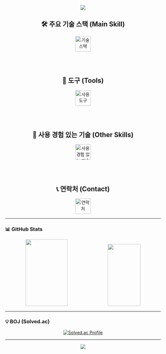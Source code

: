 <div align="center">
  <img src="https://capsule-render.vercel.app/api?type=waving&color=0:808080,100:cccccc&height=150&text=&animation=fadeIn&fontColor=000000&fontSize=60" />
</div>

<div align="center">
  
  ## 🛠 주요 기술 스택 (Main Skill)
  <img src="https://skillicons.dev/icons?i=react,nextjs,html,css,js,ts,redux,jquery" alt="기술 스택" height="50" />

  <br/><br/>

  ## 🔧 도구 (Tools)
  <img src="https://skillicons.dev/icons?i=eclipse,idea,figma,vscode,github,notion" alt="사용 도구" height="50" />

  <br/><br/>

  ## 🔨 사용 경험 있는 기술 (Other Skills)
  <img src="https://skillicons.dev/icons?i=bootstrap,spring,java,hibernate,gradle,mysql,mongodb,maven,php,c,python,linux,docker,androidstudio" alt="사용 경험 있는 기술" height="50" />

  <br/><br/>

  ## 📞 연락처 (Contact)
  <img src="https://skillicons.dev/icons?i=instagram,gmail,discord" alt="연락처" height="50" />

</div>

---

### 📊 GitHub Stats

<div align="center">
  <img src="https://github-readme-stats.vercel.app/api?username=Dongyeon0123&theme=tokyonight&show_icons=true&custom_title=GitHub%20Stats" height="215" width="52%" />
  <img src="https://github-readme-stats.vercel.app/api/top-langs/?username=Dongyeon0123&layout=compact&theme=tokyonight" height="200" width="46%" />
</div>

---

### 💡 BOJ (Solved.ac)

<p align="center">
  <a href="https://solved.ac/ldy195112/">
    <img src="http://mazassumnida.wtf/api/v2/generate_badge?boj=ldy195112" alt="Solved.ac Profile" />
  </a>
</p>

---

<div align="center">
  <img src="https://capsule-render.vercel.app/api?type=waving&color=0:808080,100:cccccc&height=150&section=footer" />
</div>
